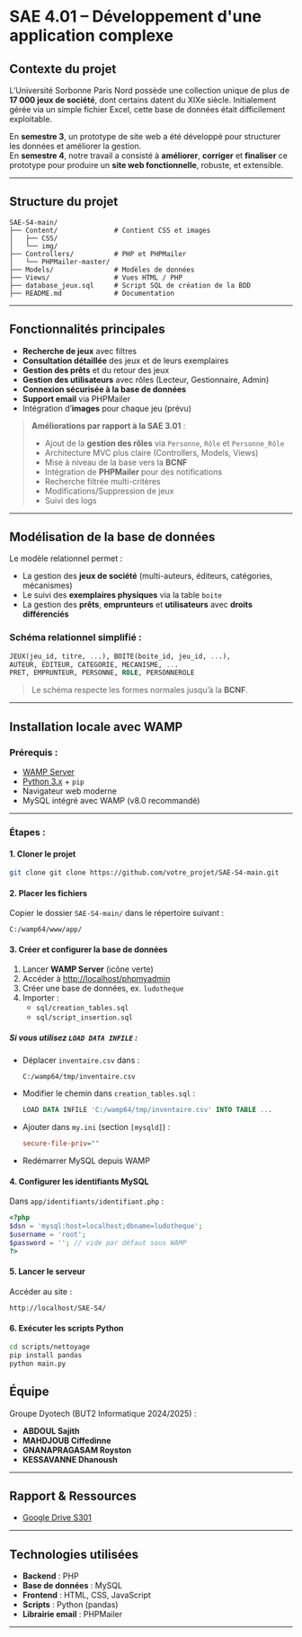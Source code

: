 
# SAE 4.01 – Développement d'une application complexe

## Contexte du projet

L’Université Sorbonne Paris Nord possède une collection unique de plus de **17 000 jeux de société**, dont certains datent du XIXe siècle. Initialement gérée via un simple fichier Excel, cette base de données était difficilement exploitable.  

En **semestre 3**, un prototype de site web a été développé pour structurer les données et améliorer la gestion.  
En **semestre 4**, notre travail a consisté à **améliorer**, **corriger** et **finaliser** ce prototype pour produire un **site web fonctionnelle**, robuste, et extensible.

---

## Structure du projet

```plaintext
SAE-S4-main/
├── Content/              # Contient CSS et images
│   ├── CSS/
│   └── img/
├── Controllers/          # PHP et PHPMailer
│   └── PHPMailer-master/
├── Models/               # Modèles de données
├── Views/                # Vues HTML / PHP
├── database_jeux.sql     # Script SQL de création de la BDD
├── README.md             # Documentation
```

---

## Fonctionnalités principales

- **Recherche de jeux** avec filtres
- **Consultation détaillée** des jeux et de leurs exemplaires
- **Gestion des prêts** et du retour des jeux
- **Gestion des utilisateurs** avec rôles (Lecteur, Gestionnaire, Admin)
- **Connexion sécurisée à la base de données**
- **Support email** via PHPMailer
- Intégration d’**images** pour chaque jeu (prévu)

> **Améliorations par rapport à la SAE 3.01** :
> - Ajout de la **gestion des rôles** via `Personne`, `Rôle` et `Personne_Rôle`
> - Architecture MVC plus claire (Controllers, Models, Views)
> - Mise à niveau de la base vers la **BCNF**
> - Intégration de **PHPMailer** pour des notifications
> - Recherche filtrée multi-critères
> - Modifications/Suppression de jeux
> - Suivi des logs
---

## Modélisation de la base de données

Le modèle relationnel permet :
- La gestion des **jeux de société** (multi-auteurs, éditeurs, catégories, mécanismes)
- Le suivi des **exemplaires physiques** via la table `boite`
- La gestion des **prêts**, **emprunteurs** et **utilisateurs** avec **droits différenciés**

### Schéma relationnel simplifié :

```sql
JEUX(jeu_id, titre, ...), BOITE(boite_id, jeu_id, ...),
AUTEUR, EDITEUR, CATEGORIE, MECANISME, ...
PRET, EMPRUNTEUR, PERSONNE, ROLE, PERSONNEROLE
```

> Le schéma respecte les formes normales jusqu’à la **BCNF**.

---

## Installation locale avec WAMP

### Prérequis :
- [WAMP Server](https://www.wampserver.com/)
- [Python 3.x](https://www.python.org/) + `pip`
- Navigateur web moderne
- MySQL intégré avec WAMP (v8.0 recommandé)

---

### Étapes :

#### 1. Cloner le projet
```bash
git clone git clone https://github.com/votre_projet/SAE-S4-main.git

```

#### 2. Placer les fichiers
Copier le dossier `SAE-S4-main/` dans le répertoire suivant :
```
C:/wamp64/www/app/
```

#### 3. Créer et configurer la base de données

1. Lancer **WAMP Server** (icône verte)
2. Accéder à [http://localhost/phpmyadmin](http://localhost/phpmyadmin)
3. Créer une base de données, ex. `ludotheque`
4. Importer :
   - `sql/creation_tables.sql`
   - `sql/script_insertion.sql`

##### Si vous utilisez `LOAD DATA INFILE` :
- Déplacer `inventaire.csv` dans :
  ```
  C:/wamp64/tmp/inventaire.csv
  ```
- Modifier le chemin dans `creation_tables.sql` :
  ```sql
  LOAD DATA INFILE 'C:/wamp64/tmp/inventaire.csv' INTO TABLE ...
  ```
- Ajouter dans `my.ini` (section `[mysqld]`) :
  ```ini
  secure-file-priv=""
  ```
- Redémarrer MySQL depuis WAMP

#### 4. Configurer les identifiants MySQL
Dans `app/identifiants/identifiant.php` :
```php
<?php
$dsn = 'mysql:host=localhost;dbname=ludotheque';
$username = 'root';
$password = ''; // vide par défaut sous WAMP
?>
```

#### 5. Lancer le serveur
Accéder au site :
```
http://localhost/SAE-S4/
```
#### 6. Exécuter les scripts Python
```bash
cd scripts/nettoyage
pip install pandas
python main.py
```

## Équipe

Groupe Dyotech (BUT2 Informatique 2024/2025) :
- **ABDOUL Sajith**
- **MAHDJOUB Ciffedinne**
- **GNANAPRAGASAM Royston**
- **KESSAVANNE Dhanoush**

---

## Rapport & Ressources


- [Google Drive S301](https://drive.google.com/drive/folders/1o0HUy2CeCfMBVKCZ8CLMnOgTMujFHPqs?usp=drive_link)

---

## Technologies utilisées

- **Backend** : PHP
- **Base de données** : MySQL
- **Frontend** : HTML, CSS, JavaScript
- **Scripts** : Python (pandas)
- **Librairie email** : PHPMailer

---

